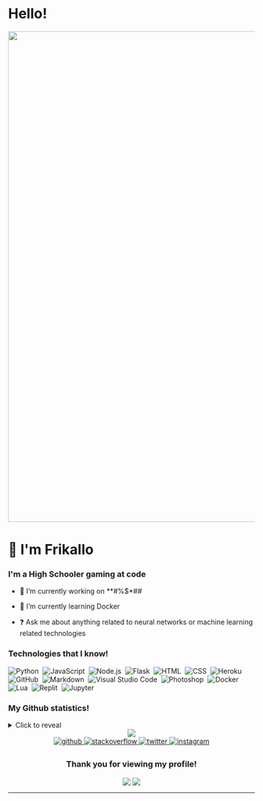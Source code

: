 # Hello!
<div align="center"><img src="https://i.pinimg.com/originals/4c/d6/ea/4cd6eaa599851725aa5a195d162fb20d.gif" width="1000"></div>

# 👋 I'm Frikallo

### <div align="left">I'm a High Schooler gaming at code</div>  
  

- 🔭 I’m currently working on **#%$*##
  

- 🐳 I’m currently learning Docker 
  

- ❓ Ask me about anything related to neural networks or machine learning related technologies

### Technologies that I know!

![Python](https://img.shields.io/badge/-Python-05122A?style=for-the-badge&logo=python)&nbsp;
![JavaScript](https://img.shields.io/badge/-JavaScript-05122A?style=for-the-badge&logo=javascript)&nbsp;
![Node.js](https://img.shields.io/badge/-Node.js-05122A?style=for-the-badge&logo=node.js)&nbsp;
![Flask](https://img.shields.io/badge/-Flask-05122A?style=for-the-badge&logo=flask)&nbsp;
![HTML](https://img.shields.io/badge/-HTML-05122A?style=for-the-badge&logo=HTML5)&nbsp;
![CSS](https://img.shields.io/badge/-CSS-05122A?style=for-the-badge&logo=CSS3&logoColor=1572B6)&nbsp;
![Heroku](https://img.shields.io/badge/-Heroku-05122A?style=for-the-badge&logo=Heroku)&nbsp;
![GitHub](https://img.shields.io/badge/-GitHub-05122A?style=for-the-badge&logo=github)&nbsp;
![Markdown](https://img.shields.io/badge/-Markdown-05122A?style=for-the-badge&logo=markdown)&nbsp;
![Visual Studio Code](https://img.shields.io/badge/-Visual%20Studio%20Code-05122A?style=for-the-badge&logo=visual-studio-code&logoColor=007ACC)&nbsp;
![Photoshop](https://img.shields.io/badge/-Photoshop-05122A?style=for-the-badge&logo=adobe-photoshop)&nbsp;
![Docker](https://img.shields.io/badge/-Docker-05122A?style=for-the-badge&logo=Docker)&nbsp;
![Lua](https://img.shields.io/badge/-Lua-05122A?style=for-the-badge&logo=Lua)&nbsp;
![Replit](https://img.shields.io/badge/-Replit-05122A?style=for-the-badge&logo=Replit)&nbsp;
![Jupyter](https://img.shields.io/badge/-Jupyter-05122A?style=for-the-badge&logo=Jupyter)&nbsp;

### My Github statistics!

<details>
  <summary>Click to reveal</summary>
  <div>
    <br>
    <img src="https://github-readme-stats.vercel.app/api?username=Frikallo&show_icons=true&theme=radical&count_private=true&include_all_commits=true">
    <img src="https://github-readme-streak-stats.herokuapp.com/?user=Frikallo&theme=radical">
  </div>
</details>

<div align="center"><img src="https://64.media.tumblr.com/811e98150e0e645ef3ed098103cac599/tumblr_inline_p7tnkzHiwx1s16be1_500.gifv"></div>

<div align="center">
<a href="https://github.com/Frikallo" target="_blank">
<img src=https://img.shields.io/badge/github-%2324292e.svg?&style=for-the-badge&logo=github&logoColor=white alt=github style="margin-bottom: 5px;" />
</a>
<a href="https://stackoverflow.com/users/Frikallo" target="_blank">
<img src=https://img.shields.io/badge/stackoverflow-%23F28032.svg?&style=for-the-badge&logo=stackoverflow&logoColor=white alt=stackoverflow style="margin-bottom: 5px;" />
</a>
<a href="https://twitter.com/worldsbestdud" target="_blank">
<img src=https://img.shields.io/badge/twitter-%2300acee.svg?&style=for-the-badge&logo=twitter&logoColor=white alt=twitter style="margin-bottom: 5px;" />
</a>
<a href="https://instagram.com/noah_kay_" target="_blank">
<img src=https://img.shields.io/badge/instagram-%23000000.svg?&style=for-the-badge&logo=instagram&logoColor=white alt=instagram style="margin-bottom: 5px;" />
</a>
<br/>  

  ### Thank you for viewing my profile!

<div align="center">
<img src="https://komarev.com/ghpvc/?username=Frikallo&&style=flat-square" align="center" />
<a href="https://ko-fi.com/frikallo" target="_blank" style="display: inline-block;">
  <img
      src="https://img.shields.io/badge/Donate-Buy%20Me%20A%20Coffee-orange.svg?style=flat-square" 
      align="center"
      />
     </a>
</div>

----------------------------------
